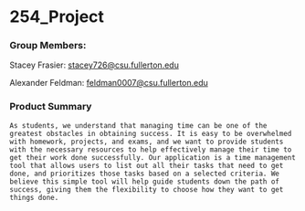 # 254_Project

### Group Members:

Stacey Frasier: stacey726@csu.fullerton.edu

Alexander Feldman: feldman0007@csu.fullerton.edu

### Product Summary 
	As students, we understand that managing time can be one of the greatest obstacles in obtaining success. It is easy to be overwhelmed with homework, projects, and exams, and we want to provide students with the necessary resources to help effectively manage their time to get their work done successfully. Our application is a time management tool that allows users to list out all their tasks that need to get done, and prioritizes those tasks based on a selected criteria. We believe this simple tool will help guide students down the path of success, giving them the flexibility to choose how they want to get things done. 


